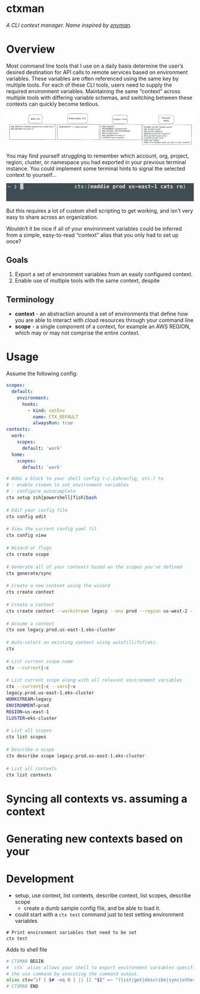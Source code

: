 # ctxman

*A CLI context manager. Name inspired by [envman](https://github.com/bitrise-io/envman).*

# Overview

Most command line tools that I use on a daily basis determine the user’s desired destination for API calls to remote services based on environment variables. These variables are often referenced using the same key by multiple tools. For each of these CLI tools, users need to supply the required environment variables. Maintaining the same “context” across multiple tools with differing variable schemas, and switching between these contexts can quickly become tedious.

![env_vars](./docs/images/env_vars.png)

You may find yourself struggling to remember which account, org, project, region, cluster, or namespace you had exported in your previous terminal instance. You could implement some terminal hints to signal the selected context to yourself…

![env_vars](./docs/images/terminal_hints.png)

But this requires a lot of custom shell scripting to get working, and isn’t very easy to share across an organization.

Wouldn’t it be nice if all of your environment variables could be inferred from a simple, easy-to-read “context” alias that you only had to set up once?

## Goals

1. Export a set of environment variables from an easily configured context.
2. Enable use of multiple tools with the same context, despite

## Terminology

* **context** - an abstraction around a set of environments that define how you are able to interact with cloud resources through your command line
* **scope** - a single component of a context, for example an AWS REGION, which may or may not comprise the entire context.

# Usage
Assume the following config:
```yaml
scopes:
  default:
    environment:
      hooks:
        - kind: setEnv
          name: CTX_DEFAULT
          alwaysRun: true
contexts:
  work:
    scopes:
      default: 'work'
  home:
    scopes:
      default: 'work'
```


```sh
# Adds a block to your shell config (~/.zshconfig, etc.) to
# - enable ctxman to set environment variables
# - configure autocomplete
ctx setup zsh|powershell|fish|bash

# Edit your config file
ctx config edit

# View the current config yaml fil
ctx config view

# Wizard or flags
ctx create scope

# Generate all of your contexts based on the scopes you've defined
ctx generate/sync

# Create a new context using the wizard
ctx create context

# Create a context
ctx create context --workstream legacy --env prod --region us-west-2 --cluster eks-cluster

# Assume a context
ctx use legacy.prod.us-east-1.eks-cluster

# Auto-select an existing context using autofill/fzf/etc.
ctx

# List current scope name
ctx --current|-c

# List current scope along with all relevant environment variables
ctx --current|-c --vars|-v
legacy.prod.us-east-1.eks-cluster
WORKSTREAM=legacy
ENVIRONMENT=prod
REGION=us-east-1
CLUSTER=eks-cluster

# List all scopes
ctx list scopes

# Describe a scope
ctx describe scope legacy.prod.us-east-1.eks-cluster

# List all contexts
ctx list contexts
```

# Syncing all contexts vs. assuming a context

# Generating new contexts based on your

# Development
- setup, use context, list contexts, describe context, list scopes, describe scope
  - create a dumb sample config file, and be able to load it.
- could start with a `ctx test` command just to test setting environment variables

```
# Print environment variables that need to be set
ctx test
```

Adds to shell file
```sh
# CTXMAN BEGIN
# `ctx` alias allows your shell to export environment variables specified by ctxman when calling
# the use command by executing the command output.
alias ctx="if [ $# -eq 0 ] || [[ "$1" =~ ^(list|get|describe|sync|other|verbs)$ ]]; then $($@); else $@"
# CTXMAN END
```
